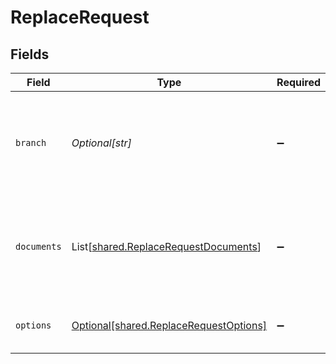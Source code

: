 # ReplaceRequest


## Fields

| Field                                                                                  | Type                                                                                   | Required                                                                               | Description                                                                            |
| -------------------------------------------------------------------------------------- | -------------------------------------------------------------------------------------- | -------------------------------------------------------------------------------------- | -------------------------------------------------------------------------------------- |
| `branch`                                                                               | *Optional[str]*                                                                        | :heavy_minus_sign:                                                                     | Optionally specify a database branch name to perform operation on                      |
| `documents`                                                                            | List[[shared.ReplaceRequestDocuments](../../models/shared/replacerequestdocuments.md)] | :heavy_minus_sign:                                                                     | Array of documents to be replaced. Each document is a JSON object.                     |
| `options`                                                                              | [Optional[shared.ReplaceRequestOptions]](../../models/shared/replacerequestoptions.md) | :heavy_minus_sign:                                                                     | Additional options for replace requests.                                               |